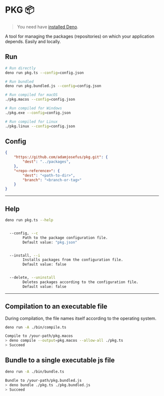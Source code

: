# PKG 📦

> You need have [installed Deno](https://deno.land/#installation).

A tool for managing the packages (repositories) on which your application depends. Easily and locally.

## Run

```bash
# Run directly
deno run pkg.ts --config=config.json

# Run bundled
deno run pkg.bundled.js --config=config.json

# Run compiled for macOS
./pkg.macos --config=config.json

# Run compiled for Windows
./pkg.exe --config=config.json

# Run compiled for Linux
./pkg.linux --config=config.json

```

## Config

```json
{
    "https://github.com/adamjosefus/pkg.git": {
        "dest": "../packages",
    },
    "<repo-reference>": {
        "dest": "<path-to-dir>",
        "branch": "<branch-or-tag>"
    }
}
```

---


## Help

```bash
deno run pkg.ts --help

```

```bash

  --config, --c
        Path to the package configuration file.
        Default value: "pkg.json"


  --install, --i
        Installs packages from the configuration file.
        Default value: false


  --delete, --uninstall
        Deletes packages according to the configuration file.
        Default value: false

```


---


## Compilation to an executable file
During compilation, the file names itself according to the operating system.

```bash
deno run -A ./bin/compile.ts 
```
```bash
Compile to /your-path/pkg.macos
> deno compile --output=pkg.macos --allow-all ./pkg.ts
> Succeed
```



## Bundle to a single executable js file

```bash
deno run -A ./bin/bundle.ts
```
```bash
Bundle to /your-path/pkg.bundled.js
> deno bundle ./pkg.ts ./pkg.bundled.js
> Succeed
```

